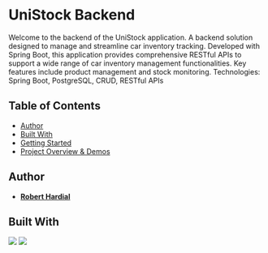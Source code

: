 # UniStock Backend
Welcome to the backend of the UniStock application. A backend solution designed to manage and streamline car inventory tracking. Developed with Spring Boot, this application provides comprehensive RESTful APIs to support a wide range of car inventory management functionalities. Key features include product management and stock monitoring.
Technologies: Spring Boot, PostgreSQL, CRUD, RESTful APIs

## Table of Contents

- [Author](#author)
- [Built With](#built-with)
- [Getting Started](#getting-started)
- [Project Overview & Demos](#project-overview--demos)

## Author

- [**Robert Hardial**](https://github.com/robhardial)

## Built With
![](https://img.shields.io/badge/-Java-007396?style=flat-square&logo=java&logoColor=white)
![](https://img.shields.io/badge/-Spring_Boot-6DB33F?style=flat-square&logo=spring-boot&logoColor=white)
